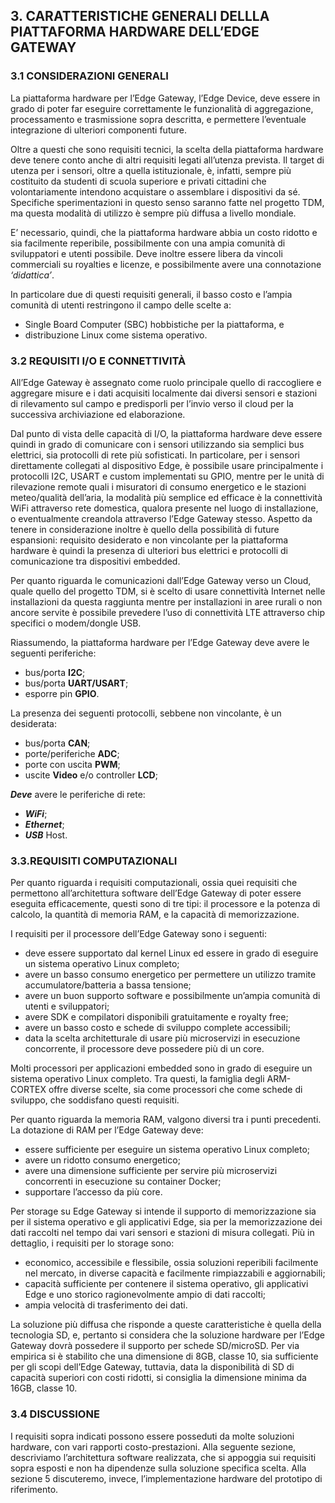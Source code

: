 ## 3. CARATTERISTICHE GENERALI DELLLA PIATTAFORMA HARDWARE DELL’EDGE GATEWAY
### 3.1 CONSIDERAZIONI GENERALI

La piattaforma hardware per l’Edge Gateway, l’Edge Device, deve essere in grado
di poter far eseguire correttamente le funzionalità di aggregazione,
processamento e trasmissione sopra descritta, e permettere l’eventuale
integrazione di ulteriori componenti future.

Oltre a questi che sono requisiti tecnici, la scelta della piattaforma hardware
deve tenere conto anche di altri requisiti legati all’utenza prevista. Il
target di utenza per i sensori, oltre a quella istituzionale, è, infatti,
sempre più costituito da studenti di scuola superiore e privati cittadini che
volontariamente intendono acquistare o assemblare i dispositivi da sé.
Specifiche sperimentazioni in questo senso saranno fatte nel progetto TDM, ma
questa modalità di utilizzo è sempre più diffusa a livello mondiale.

E’ necessario, quindi, che la piattaforma hardware abbia un costo ridotto e sia
facilmente reperibile, possibilmente con una ampia comunità di sviluppatori e
utenti possibile. Deve inoltre essere libera da vincoli commerciali su
royalties e licenze, e possibilmente avere una connotazione *‘didattica’*.

In particolare due di questi requisiti generali, il basso costo e l’ampia
comunità di utenti restringono il campo delle scelte a:

* Single Board Computer (SBC) hobbistiche per la piattaforma, e
* distribuzione Linux come sistema operativo.

### 3.2 REQUISITI I/O E CONNETTIVITÀ
All’Edge Gateway è assegnato come ruolo principale quello di raccogliere e
aggregare misure e i dati acquisiti localmente dai diversi sensori e stazioni
di rilevamento sul campo e predisporli per l’invio verso il cloud per la
successiva archiviazione ed elaborazione.

Dal punto di vista delle capacità di I/O, la piattaforma hardware deve essere
quindi in grado di comunicare con i sensori utilizzando sia semplici bus
elettrici, sia protocolli di rete più sofisticati. In particolare, per i
sensori direttamente collegati al dispositivo Edge, è possibile usare
principalmente i protocolli I2C, USART e custom implementati su GPIO, mentre
per le unità di rilevazione remote quali i misuratori di consumo energetico e
le stazioni meteo/qualità dell’aria, la modalità più semplice ed efficace è la
connettività WiFi attraverso rete domestica, qualora presente nel luogo di
installazione, o eventualmente creandola attraverso l’Edge Gateway stesso.
Aspetto da tenere in considerazione inoltre è quello della possibilità di
future espansioni: requisito desiderato e non vincolante per la piattaforma
hardware è quindi la presenza di ulteriori bus elettrici e protocolli di
comunicazione tra dispositivi embedded.

Per quanto riguarda le comunicazioni dall’Edge Gateway verso un Cloud, quale
quello del progetto TDM, si è scelto di usare connettività Internet nelle
installazioni da questa raggiunta mentre per installazioni in aree rurali o non
ancore servite è possibile prevedere l’uso di connettività LTE attraverso chip
specifici o modem/dongle USB.

Riassumendo, la piattaforma hardware per l’Edge Gateway deve avere le seguenti
periferiche:

* bus/porta **I2C**;
* bus/porta **UART/USART**;
* esporre pin **GPIO**.

La presenza dei seguenti protocolli, sebbene non vincolante, è un desiderata:

* bus/porta **CAN**;
* porte/periferiche **ADC**;
* porte con uscita **PWM**;
* uscite **Video** e/o controller **LCD**;

***Deve*** avere le periferiche di rete:

* ***WiFi***;
* ***Ethernet***;
* ***USB*** Host.

### 3.3.REQUISITI COMPUTAZIONALI
Per quanto riguarda i requisiti computazionali, ossia quei requisiti che
permettono all’architettura software dell’Edge Gateway di poter essere eseguita
efficacemente, questi sono di tre tipi: il processore e la potenza di calcolo,
la quantità di memoria RAM, e la capacità di memorizzazione.


I requisiti per il processore dell’Edge Gateway sono i seguenti:

* deve essere supportato dal kernel Linux ed essere in grado di eseguire un
  sistema operativo Linux completo;
* avere un basso consumo energetico per permettere un utilizzo tramite
  accumulatore/batteria a bassa tensione;
* avere un buon supporto software e possibilmente un’ampia comunità di utenti e
  sviluppatori;
* avere SDK e compilatori disponibili gratuitamente e royalty free;
* avere un basso costo e schede di sviluppo complete accessibili;
* data la scelta architetturale di usare più microservizi in esecuzione
  concorrente, il processore deve possedere più di un core.

Molti processori per applicazioni embedded sono in grado di eseguire un sistema
operativo Linux completo. Tra questi, la famiglia degli ARM-CORTEX offre
diverse scelte, sia come processori che come schede di sviluppo, che soddisfano
questi requisiti.

Per quanto riguarda la memoria RAM, valgono diversi tra i punti precedenti. La
dotazione di RAM per l’Edge Gateway deve:

* essere sufficiente per eseguire un sistema operativo Linux completo;
* avere un ridotto consumo energetico;
* avere una dimensione sufficiente per servire più microservizi concorrenti in
  esecuzione su container Docker;
* supportare l’accesso da più core.

Per storage su Edge Gateway si intende il supporto di memorizzazione sia per il
sistema operativo e gli applicativi Edge, sia per la memorizzazione dei dati
raccolti nel tempo dai vari sensori e stazioni di misura collegati. Più in
dettaglio, i requisiti per lo storage sono:

* economico, accessibile e flessibile, ossia soluzioni reperibili facilmente
  nel mercato, in diverse capacità e facilmente rimpiazzabili e aggiornabili;
* capacità sufficiente per contenere il sistema operativo, gli applicativi Edge
  e uno storico ragionevolmente ampio di dati raccolti;
* ampia velocità di trasferimento dei dati.

La soluzione più diffusa che risponde a queste caratteristiche è quella della
tecnologia SD, e, pertanto si considera che la soluzione hardware per l’Edge
Gateway dovrà possedere il supporto per schede SD/microSD. Per via empirica si
è stabilito che una dimensione di 8GB, classe 10, sia sufficiente per gli scopi
dell’Edge Gateway, tuttavia, data la disponibilità di SD di capacità superiori
con costi ridotti, si consiglia la dimensione minima da 16GB, classe 10.

### 3.4 DISCUSSIONE
I requisiti sopra indicati possono essere posseduti da molte soluzioni
hardware, con vari rapporti costo-prestazioni.  Alla seguente sezione,
descriviamo l’architettura software realizzata, che si appoggia sui requisiti
sopra esposti e non ha dipendenze sulla soluzione specifica scelta. Alla
sezione 5 discuteremo, invece, l’implementazione hardware del prototipo di
riferimento.
